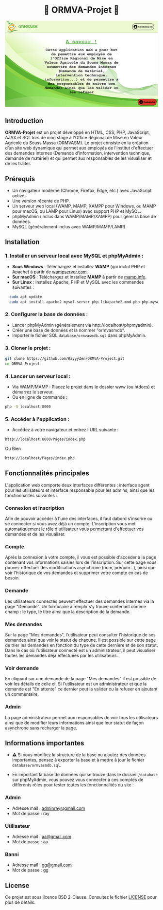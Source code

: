 <h1 align="center">🌱 ORMVA-Projet 🌱</h1>

![ORMVA](Data/ormvasmaccueil.png)

## Introduction

**ORMVA-Projet** est un projet développé en HTML, CSS, PHP, JavaScript, AJAX et SQL lors de mon stage à l'Office Régional de Mise en Valeur Agricole du Souss Massa (ORMVASM). Le projet consiste en la création d’un site web dynamique qui permet aux employés de l'institut d'effectuer des demandes internes (Demande d'information, intervention technique, demande de matériel) et qui permet aux responsables de les visualiser et de les traiter.

## Prérequis

- Un navigateur moderne (Chrome, Firefox, Edge, etc.) avec JavaScript activé.
- Une version récente de PHP.
- Un serveur web local (WAMP, MAMP, XAMPP pour Windows, ou MAMP pour macOS, ou LAMP pour Linux) avec support PHP et MySQL.
- phpMyAdmin (inclus dans WAMP/MAMP/XAMPP) pour gérer la base de données.
- MySQL (généralement inclus avec WAMP/MAMP/LAMP).


## Installation

### 1. Installer un serveur local avec MySQL et phpMyAdmin :

- **Sous Windows** : Téléchargez et installez **WAMP** (qui inclut PHP et Apache) à partir de [wampserver.com](https://www.wampserver.com/).
- **Sur macOS** : Téléchargez et installez **MAMP** à partir de [mamp.info](https://www.mamp.info/).
- **Sur Linux** : Installez Apache, PHP et MySQL avec les commandes suivantes :
```sh
  sudo apt update
  sudo apt install apache2 mysql-server php libapache2-mod-php php-mysql
```

### 2. Configurer la base de données : 
- Lancer phpMyAdmin (généralement via http://localhost/phpmyadmin).
- Créer une base de données et la nommer "ormvasmdb".
- Importer le fichier SQL `database/ormvasmdb.sql` dans phpMyAdmin.

### 3. Cloner le projet :
```sh
git clone https://github.com/RayyyZen/ORMVA-Project.git
cd ORMVA-Project
```

### 4. Lancer un serveur local :
- Via WAMP/MAMP : Placez le projet dans le dossier www (ou htdocs) et démarrez le serveur.
- Ou en ligne de commande : 
```sh
php -S localhost:8000
```

### 5. Accéder à l'application :
- Accédez à votre navigateur et entrez l'URL suivante : 
```sh
http://localhost:8000/Pages/index.php
```
Ou Bien
```sh
http://localhost/Pages/index.php
```

## Fonctionnalités principales

L'application web comporte deux interfaces différentes : interface agent pour les utilisateurs et interface responsable pour les admins, ainsi que les fonctionnalités suivantes :

### Connexion et inscription

Afin de pouvoir accéder à l'une des interfaces, il faut dabord s'inscrire ou se connecter si vous avez déjà un compte. L'inscription vous met automatiquement le rôle d'utilisateur vous permettant d'effectuer vos demandes et de les visualiser.

### Compte

Après la connexion à votre compte, il vous est possible d'accéder à la page contenant vos informations saisies lors de l'inscription. Sur cette page vous pouvez effectuer des modifications asynchrone (nom, prénom...), ainsi que voir l'historique de vos demandes et supprimer votre compte en cas de besoin. 

### Demande

Les utilisateurs connectés peuvent effectuer des demandes internes via la page "Demande". Un formulaire à remplir s'y trouve contenant comme champ : le type, le titre ainsi que la description de la demande. 

### Mes demandes

Sur la page "Mes demandes", l'utilisateur peut consulter l'historique de ses demandes ainsi que voir le statut de chacune. Il est possible sur cette page de trier les demandes en fonction du type de cette dernière et de son statut. Dans le cas où l'utilisateur connecté est un administrateur, il peut visualiser toutes les demandes déjà effectuées par les utilisateurs.

### Voir demande

En cliquant sur une demande de la page "Mes demandes" il est possible de voir les détails de celle ci. Si l'utilisateur est un administrateur et que la demande est "En attente" ce dernier peut la valider ou la refuser en ajoutant un commentaire.

### Admin

La page administrateur permet aux responsables de voir tous les utilisateurs ainsi que de modifier leurs informations ainsi que leur statut de façon asynchrone sans recharger la page.

## Informations importantes

- ⚠️ Si vous modifiez la structure de la base ou ajoutez des données importantes, pensez à exporter la base et à mettre à jour le fichier `database/ormvasmdb.sql`.


- En important la base de données qui se trouve dans le dossier `/database` sur phpMyAdmin, vous pouvez vous connecter à ces comptes de diffèrents rôles pour tester toutes les fonctionnalités du site : 

### Admin

- Adresse mail : adminray@gmail.com
- Mot de passe : ray

### Utilisateur

- Adresse mail : aa@gmail.com
- Mot de passe : aa

### Banni

- Adresse mail : gg@gmail.com
- Mot de passe : gg

## License

Ce projet est sous licence BSD 2-Clause. Consultez le fichier [LICENSE](LICENSE) pour plus de détails.